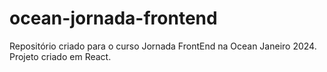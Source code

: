 # ocean-jornada-frontend
Repositório criado para o curso Jornada FrontEnd na Ocean Janeiro 2024. Projeto criado em React.
